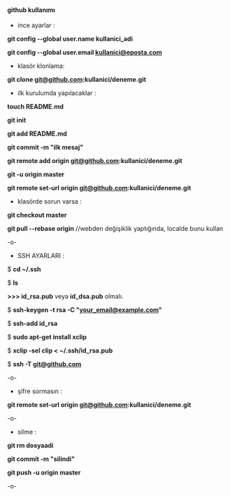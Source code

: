 #### github kullanımı

* ince ayarlar :

**git config --global user.name kullanici_adi**

**git config --global user.email kullanici@eposta.com**


* klasör klonlama:

**git clone git@github.com:kullanici/deneme.git**


* ilk kurulumda yapılacaklar :

**touch README.md**

**git init**

**git add README.md**

**git commit -m "ilk mesaj"**

**git remote add origin git@github.com:kullanici/deneme.git**

**git -u origin master**

**git remote set-url origin git@github.com:kullanici/deneme.git**


* klasörde sorun varsa :

**git checkout master**

**git pull --rebase origin** //webden değişiklik yaptığında, localde bunu kullan

-o-

* SSH AYARLARI :

$ **cd ~/.ssh**

$ **ls**

__>>> id_rsa.pub__ veya __id_dsa.pub__ olmalı.

$ **ssh-keygen -t rsa -C "your_email@example.com"**

$ **ssh-add id_rsa**

$ **sudo apt-get install xclip**

$ **xclip -sel clip < ~/.ssh/id_rsa.pub**

$ **ssh -T git@github.com**

-o-

* şifre sormasın :

**git remote set-url origin git@github.com:kullanici/deneme.git**

-o-

* silme :

**git rm dosyaadi**

**git commit -m "silindi"**

**git push -u origin master**

-o-


